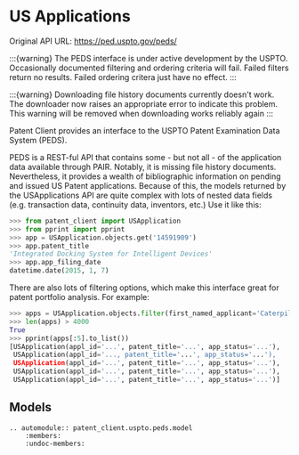 # US Applications

Original API URL: <https://ped.uspto.gov/peds/>

:::{warning}
The PEDS interface is under active development by the USPTO. Occasionally documented filtering
and ordering criteria will fail. Failed filters return no results. Failed ordering critera just
have no effect.
:::

:::{warning}
Downloading file history documents currently doesn't work. The downloader now raises an appropriate
error to indicate this problem. This warning will be removed when downloading works reliably again
:::

Patent Client provides an interface to the USPTO Patent Examination Data System (PEDS).

PEDS is a REST-ful API that contains some - but not all - of the application data available
through PAIR. Notably, it is missing file history documents. Nevertheless, it provides a wealth of bibliographic information on pending and issued US
Patent applications. Because of this, the models returned by the USApplications API are quite complex with lots of nested data fields (e.g. transaction data, continuity data, inventors, etc.)
Use it like this:

```python
>>> from patent_client import USApplication
>>> from pprint import pprint
>>> app = USApplication.objects.get('14591909')
>>> app.patent_title
'Integrated Docking System for Intelligent Devices'
>>> app.app_filing_date
datetime.date(2015, 1, 7)
```

There are also lots of filtering options, which make this interface great for patent
portfolio analysis. For example:

```python
>>> apps = USApplication.objects.filter(first_named_applicant='Caterpillar')
>>> len(apps) > 4000
True
>>> pprint(apps[:5].to_list())
[USApplication(appl_id='...', patent_title='...', app_status='...'),
 USApplication(appl_id='..., patent_title='...', app_status='...'),
 USApplication(appl_id='...', patent_title='...', app_status='...'),
 USApplication(appl_id='...', patent_title='...', app_status='...'),
 USApplication(appl_id='...', patent_title='...', app_status='...')]
```

## Models

```{eval-rst}
.. automodule:: patent_client.uspto.peds.model
    :members:
    :undoc-members:
```
